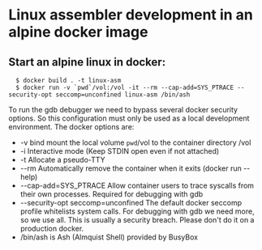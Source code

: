 # Linux assembler development in an alpine docker image

## Start an alpine linux in docker:

```shell
  $ docker build . -t linux-asm
  $ docker run -v `pwd`/vol:/vol -it --rm --cap-add=SYS_PTRACE --security-opt seccomp=unconfined linux-asm /bin/ash
```

To run the gdb debugger we need to bypass several docker security options. So this configuration must only be used as a local development environment.
The docker options are:

- -v bind mount the local volume `pwd`/vol to the container directory /vol
- -i Interactive mode (Keep STDIN open even if not attached)
- -t Allocate a pseudo-TTY
- --rm Automatically remove the container when it exits (docker run --help)
- --cap-add=SYS_PTRACE Allow container users to trace syscalls from their own processes. Required for debugging with gdb
- --security-opt seccomp=unconfined The default docker seccomp profile whitelists system calls. For debugging with gdb we need more, so we use all. This is usually a security breach. Please don't do it on a production docker.
- /bin/ash is Ash (Almquist Shell) provided by BusyBox


